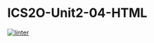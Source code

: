 # ICS2O-Unit2-04-HTML
[![linter](https://github.com/Ethan-Prieur/ICS2O-Unit2-04-HTML/workflows/linter/badge.svg)](https://github.com/marketplace/actions/super-linter)
